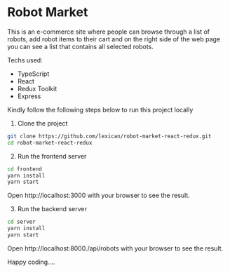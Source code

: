 # Robot Market

This is an e-commerce site where people can browse through a list of robots, add robot items to their cart and on the right side of the web page you can see a list that contains all selected robots.


Techs used: 
 - TypeScript
 - React
 - Redux Toolkit
 - Express
 
Kindly follow the following steps below to run this project locally

1) Clone the project

```bash
git clone https://github.com/lexican/robot-market-react-redux.git
cd robot-market-react-redux
```

2) Run the frontend server

```bash
cd frontend
yarn install
yarn start
```

Open http://localhost:3000 with your browser to see the result.


3) Run the backend server 

```bash
cd server
yarn install
yarn start
```
Open http://localhost:8000./api/robots with your browser to see the result.

Happy coding....





